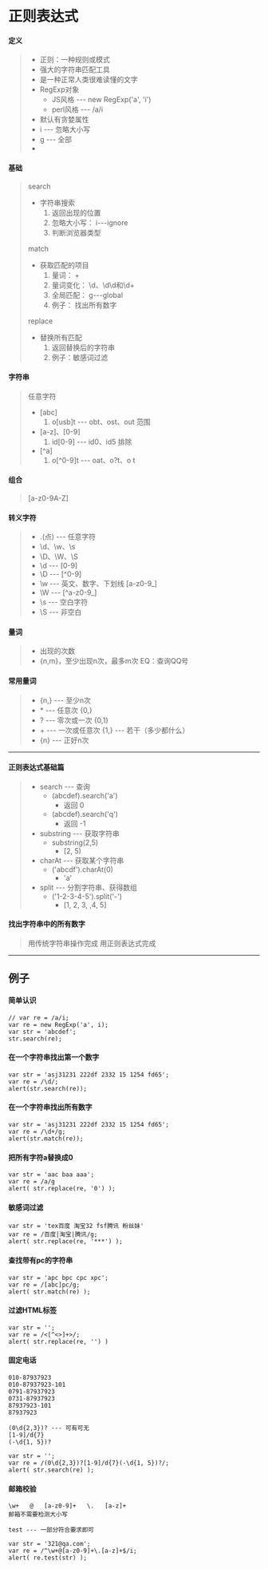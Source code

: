 # 正则表达式
#### 定义
> * 正则：一种规则或模式
> * 强大的字符串匹配工具
> * 是一种正常人类很难读懂的文字
> * RegExp对象
> 	* JS风格 --- new RegExp('a', 'i')
> 	* perl风格 --- /a/i
> * 默认有贪婪属性
> * i --- 忽略大小写
> * g --- 全部
> * 


#### 基础

> search 
> 
>  * 字符串搜索   
>		1. 返回出现的位置
>  		2. 忽略大小写： i---ignore
>  		3. 判断浏览器类型
>  		
> match
> 
> * 获取匹配的项目
> 	1. 量词： +
> 	2. 量词变化： \d、\d\d和\d+
> 	3. 全局匹配： g---global
> 	4. 例子： 找出所有数字
> 		
> replace
> 
> * 替换所有匹配
> 	1. 返回替换后的字符串
> 	2. 例子：敏感词过滤


#### 字符串
> 任意字符
> 	* [abc]
> 		1. o[usb]t --- obt、ost、out
> 范围
> 	* [a-z]、[0-9]
> 		1. id[0-9] --- id0、id5
> 排除
> 	* [^a]
> 		1. o[^0-9]t --- oat、o?t、o t

#### 组合
> [a-z0-9A-Z]

#### 转义字符
> * .(点) --- 任意字符
> * \d、\w、\s
> * \D、\W、\S
> * \d --- [0-9]
> * \D --- [^0-9]
> * \w --- 英文、数字、下划线 [a-z0-9_]
> * \W --- [^a-z0-9_]
> * \s --- 空白字符
> * \S --- 非空白

#### 量词
> * 出现的次数
> * {n,m}，至少出现n次，最多m次
> EQ：查询QQ号

#### 常用量词
> * {n,} --- 至少n次
> * \* --- 任意次 {0,}
> * ? --- 零次或一次 {0,1}
> * \+ --- 一次或任意次 {1,} --- 若干（多少都什么）
> * {n} --- 正好n次
 
<hr/>

#### 正则表达式基础篇
> * search --- 查询
> 	* (abcdef).search('a')
> 		* 返回 0
> 	* (abcdef).search('q')
> 		* 返回 -1
> * substring --- 获取字符串 
> 	* substring(2,5)
> 		* [2, 5)
> * charAt --- 获取某个字符串
> 	* ('abcdf').charAt(0)
> 		* 'a' 
> * split --- 分割字符串、获得数组
> 	* ('1-2-3-4-5').split('-')
> 		* [1, 2, 3, ,4, 5]


#### 找出字符串中的所有数字
> 用传统字符串操作完成
> 用正则表达式完成

<hr/>

## 例子
#### 简单认识
```
// var re = /a/i;
var re = new RegExp('a', i);
var str = 'abcdef';
str.search(re);

```

#### 在一个字符串找出第一个数字
```
var str = 'asj31231 222df 2332 15 1254 fd65';
var re = /\d/;
alert(str.search(re));

```

#### 在一个字符串找出所有数字
```
var str = 'asj31231 222df 2332 15 1254 fd65';
var re = /\d+/g;
alert(str.match(re));

```

#### 把所有字符a替换成0
```
var str = 'aac baa aaa';
var re = /a/g
alert( str.replace(re, '0') );

```

#### 敏感词过滤
```
var str = 'tex百度 淘宝32 fsf腾讯 粉丝妹'
var re = /百度|淘宝|腾讯/g;
alert( str.replace(re, '***') );

```

#### 查找带有pc的字符串
```
var str = 'apc bpc cpc xpc';
var re = /[abc]pc/g;
alert( str.match(re) );

```

#### 过滤HTML标签
```
var str = '';
var re = /<[^<>]+>/;
alert( str.replace(re, '') )

```

#### 固定电话
```
010-87937923
010-87937923-101
0791-87937923
0731-87937923
87937923-101
87937923

(0\d{2,3})? --- 可有可无
[1-9]/d{7}
(-\d{1, 5})?

var str = '';
var re = /(0\d{2,3})?[1-9]/d{7}(-\d{1, 5})?/;
alert( str.search(re) );

```

#### 邮箱校验
```
\w+   @   [a-z0-9]+   \.   [a-z]+
邮箱不需要检测大小写

test --- 一部分符合要求即可

var str = '321@qa.com';
var re = /^\w+@[a-z0-9]+\.[a-z]+$/i;
alert( re.test(str) );

```




